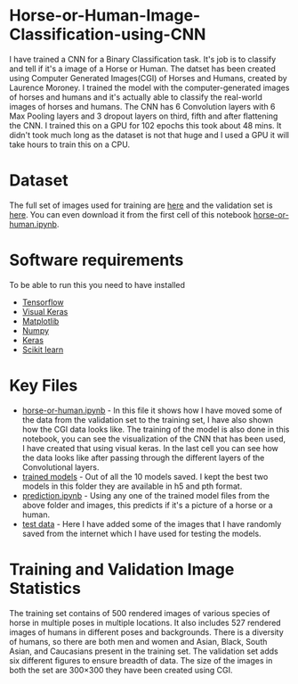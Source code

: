 # Horse-or-Human-Image-Classification-using-CNN
I have trained a CNN for a  Binary Classification task. It's job is to classify and tell if it's a image of a Horse or Human. The datset has been created using Computer Generated Images(CGI) of Horses and Humans, created by Laurence Moroney. I trained the model with the computer-generated images of horses and humans and it's actually able to classify the real-world images of horses and humans. The CNN has 6 Convolution layers with 6 Max Pooling layers and 3 dropout layers on third, fifth and after flattening the CNN. I trained this on a GPU for 102 epochs this took about 48 mins. It didn't took much long as the dataset is not that huge and I used a GPU it will take hours to train this on a CPU.

# Dataset
The full set of images used for training are [here](https://storage.googleapis.com/laurencemoroney-blog.appspot.com/horse-or-human.zip) and the validation set is [here](https://storage.googleapis.com/laurencemoroney-blog.appspot.com/validation-horse-or-human.zip). You can even download it from the first cell of this notebook [horse-or-human.ipynb](https://github.com/Moddy2024/Horse-or-Human-Image-Classification/blob/main/horse-or-human%20.ipynb).

# Software requirements
To be able to run this you need to have installed
* [Tensorflow](https://www.tensorflow.org/tutorials)
* [Visual Keras](https://github.com/paulgavrikov/visualkeras)
* [Matplotlib](https://matplotlib.org/)
* [Numpy](https://numpy.org/)
* [Keras](https://keras.io/)
* [Scikit learn](https://scikit-learn.org/stable/)


# Key Files
* [horse-or-human.ipynb](https://github.com/Moddy2024/Horse-or-Human-Image-Classification/blob/main/horse-or-human%20.ipynb) - In this file it shows how I have moved some of the data from the validation set to the training set, I have also shown how the CGI data looks like. The training of the model is also done in this notebook, you can see the visualization of the CNN that has been used, I have created that using visual keras. In the last cell you can see how the data looks like after passing through the different layers of the Convolutional layers.
* [trained models](https://github.com/Moddy2024/Horse-or-Human-Image-Classification/tree/main/trained%20models) - Out of all the 10 models saved. I kept the best two models in this folder they are available in h5 and pth format.
* [prediction.ipynb](https://github.com/Moddy2024/Horse-or-Human-Image-Classification/blob/main/prediction.ipynb) -  Using any one of the trained model files from the above folder and images, this predicts if it's a picture of a horse or a human.
* [test data](https://github.com/Moddy2024/Horse-or-Human-Image-Classification/tree/main/test%20data) - Here I have added some of the images that I have randomly saved from the internet which I have used for testing the models.

# Training and Validation Image Statistics
The training set contains of 500 rendered images of various species of horse in multiple poses in multiple locations. It also includes 527 rendered images of humans in different poses and backgrounds. There is a diversity of humans, so there are both men and women and Asian, Black, South Asian, and Caucasians present in the training set. The validation set adds six different figures to ensure breadth of data. The size of the images in both the set are 300×300 they have been created using CGI.




